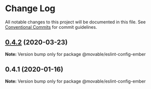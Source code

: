 # Change Log

All notable changes to this project will be documented in this file.
See [Conventional Commits](https://conventionalcommits.org) for commit guidelines.

## [0.4.2](https://github.com/movableink/lint-config/compare/@movable/eslint-config-ember@0.4.1...@movable/eslint-config-ember@0.4.2) (2020-03-23)

**Note:** Version bump only for package @movable/eslint-config-ember

## 0.4.1 (2020-01-16)

**Note:** Version bump only for package @movable/eslint-config-ember
